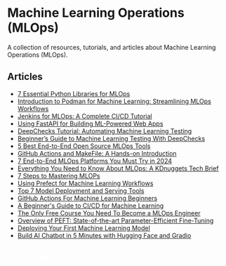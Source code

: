 # Machine Learning Operations (MLOps)

A collection of resources, tutorials, and articles about Machine Learning Operations (MLOps).

## Articles

- [7 Essential Python Libraries for MLOps](https://www.kdnuggets.com/7-essential-python-libraries-mlops) 
- [Introduction to Podman for Machine Learning: Streamlining MLOps Workflows](https://www.datacamp.com/tutorial/introduction-to-podman-for-machine-learning-streamlining-ml-ops-workflows)
- [Jenkins for MLOps: A Complete CI/CD Tutorial](https://www.datacamp.com/tutorial/jenkins-tutorial) 
- [Using FastAPI for Building ML-Powered Web Apps](https://www.kdnuggets.com/using-fastapi-for-building-ml-powered-web-apps)
- [DeepChecks Tutorial: Automating Machine Learning Testing](https://www.datacamp.com/tutorial/automating-machine-learning-testing-using-deep-checks) 
- [Beginner’s Guide to Machine Learning Testing With DeepChecks](https://www.kdnuggets.com/beginners-guide-to-machine-learning-testing-with-deepchecks)
- [5 Best End-to-End Open Source MLOps Tools](https://www.kdnuggets.com/5-best-end-to-end-open-source-mlops-tools) 
- [GitHub Actions and MakeFile: A Hands-on Introduction](https://www.datacamp.com/tutorial/makefile-github-actions-tutorial)
- [7 End-to-End MLOps Platforms You Must Try in 2024](https://www.kdnuggets.com/7-end-to-end-mlops-platforms-you-must-try-in-2024) 
- [Everything You Need to Know About MLOps: A KDnuggets Tech Brief ](https://www.kdnuggets.com/tech-brief-everything-you-need-to-know-about-mlops)
- [7 Steps to Mastering MLOPs](https://www.kdnuggets.com/7-steps-to-mastering-mlops) 
- [Using Prefect for Machine Learning Workflows](https://www.datacamp.com/tutorial/ml-workflow-orchestration-with-prefect)
- [Top 7 Model Deployment and Serving Tools](https://www.kdnuggets.com/top-7-model-deployment-and-serving-tools) 
- [GitHub Actions For Machine Learning Beginners](https://www.kdnuggets.com/github-actions-for-machine-learning-beginners)
- [A Beginner's Guide to CI/CD for Machine Learning](https://www.datacamp.com/tutorial/ci-cd-for-machine-learning) 
- [The Only Free Course You Need To Become a MLOps Engineer](https://www.kdnuggets.com/the-only-free-course-you-need-to-become-a-mlops-engineer)
- [Overview of PEFT: State-of-the-art Parameter-Efficient Fine-Tuning](https://www.kdnuggets.com/overview-of-peft-stateoftheart-parameterefficient-finetuning) 
- [Deploying Your First Machine Learning Model](https://www.kdnuggets.com/deploying-your-first-machine-learning-model)
- [Build AI Chatbot in 5 Minutes with Hugging Face and Gradio](https://www.kdnuggets.com/2023/06/build-ai-chatbot-5-minutes-hugging-face-gradio.html)

<a href="/Writing-Portfolio" class="button" style="display: flex; align-items: center; justify-content: center; padding: 4px 12px; width: max-content; background: var(--primary-color); color: white; text-decoration: none; border-radius: 4px; margin-top: 30px; font-weight: bold; font-size: 1em; transition: transform 0.2s ease;"><i class="fas fa-home"></i><span style="margin-left: 5px;">Back to Home</span></a>

